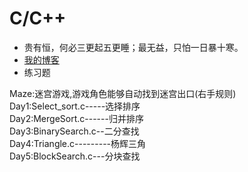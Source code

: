 # C/C++
* 贵有恒，何必三更起五更睡；最无益，只怕一日暴十寒。<br>
* [我的博客](http://blog.csdn.net/c406495762 "悬停显示")<br>
* 练习题<br>

Maze:迷宫游戏,游戏角色能够自动找到迷宫出口(右手规则)<br>
Day1:Select\_sort.c-----选择排序<br>
Day2:MergeSort.c------归并排序<br>
Day3:BinarySearch.c--二分查找<br>
Day4:Triangle.c---------杨辉三角<br>
Day5:BlockSearch.c---分块查找<br>

